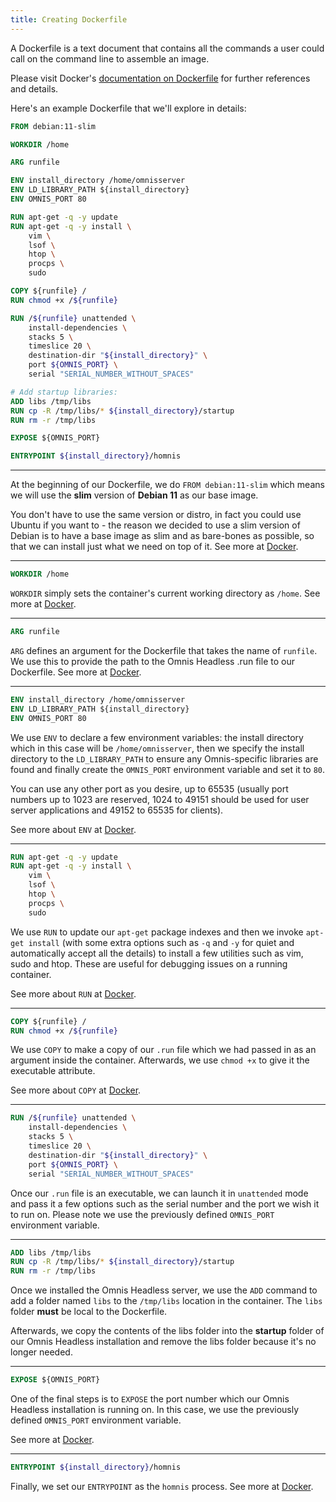```yaml
---
title: Creating Dockerfile
---
```


A Dockerfile is a text document that contains all the commands a user could call on the command line to assemble an image.

Please visit Docker's [documentation on Dockerfile](https://docs.docker.com/engine/reference/builder/) for further references and details.

Here's an example Dockerfile that we'll explore in details:

``` Dockerfile
FROM debian:11-slim

WORKDIR /home

ARG runfile

ENV install_directory /home/omnisserver
ENV LD_LIBRARY_PATH ${install_directory}
ENV OMNIS_PORT 80

RUN apt-get -q -y update
RUN apt-get -q -y install \
	vim \
	lsof \
	htop \
	procps \
	sudo

COPY ${runfile} /
RUN chmod +x /${runfile}

RUN /${runfile} unattended \
	install-dependencies \
	stacks 5 \
	timeslice 20 \
	destination-dir "${install_directory}" \
	port ${OMNIS_PORT} \
	serial "SERIAL_NUMBER_WITHOUT_SPACES"

# Add startup libraries:
ADD libs /tmp/libs
RUN cp -R /tmp/libs/* ${install_directory}/startup
RUN rm -r /tmp/libs

EXPOSE ${OMNIS_PORT}

ENTRYPOINT ${install_directory}/homnis
```

---

At the beginning of our Dockerfile, we do `FROM debian:11-slim` which means we will use the **slim** version of **Debian 11** as our base image.

You don't have to use the same version or distro, in fact you could use Ubuntu if you want to - the reason we decided to use a slim version of Debian is to have a base image as slim and as bare-bones as possible, so that we can install just what we need on top of it. See more at [Docker](https://docs.docker.com/engine/reference/builder/#from).

---

``` Dockerfile
WORKDIR /home
```

`WORKDIR` simply sets the container's current working directory as `/home`. See more at [Docker](https://docs.docker.com/engine/reference/builder/#workdir).

---

``` Dockerfile
ARG runfile
```

`ARG` defines an argument for the Dockerfile that takes the name of `runfile`. We use this to provide the path to the Omnis Headless .run file to our Dockerfile. See more at [Docker](https://docs.docker.com/engine/reference/builder/#arg).

---

``` Dockerfile
ENV install_directory /home/omnisserver
ENV LD_LIBRARY_PATH ${install_directory}
ENV OMNIS_PORT 80
```

We use `ENV` to declare a few environment variables: the install directory which in this case will be `/home/omnisserver`, then we specify the install directory to the `LD_LIBRARY_PATH` to ensure any Omnis-specific libraries are found and finally create the `OMNIS_PORT` environment variable and set it to `80`.

You can use any other port as you desire, up to 65535 (usually port numbers up to 1023 are reserved, 1024 to 49151 should be used for user server applications and 49152 to 65535 for clients).

See more about `ENV` at [Docker](https://docs.docker.com/engine/reference/builder/#env).

---

``` Dockerfile
RUN apt-get -q -y update
RUN apt-get -q -y install \
	vim \
	lsof \
	htop \
	procps \
	sudo
```

We use `RUN` to update our `apt-get` package indexes and then we invoke `apt-get install` (with some extra options such as `-q` and `-y` for quiet and automatically accept all the details) to install a few utilities such as vim, sudo and htop. These are useful for debugging issues on a running container.

See more about `RUN` at [Docker](https://docs.docker.com/engine/reference/builder/#run).

---

``` Dockerfile
COPY ${runfile} /
RUN chmod +x /${runfile}
```

We use `COPY` to make a copy of our `.run` file which we had passed in as an argument inside the container. Afterwards, we use `chmod +x` to give it the executable attribute.

See more about `COPY` at [Docker](https://docs.docker.com/engine/reference/builder/#copy).

---

``` Dockerfile
RUN /${runfile} unattended \
	install-dependencies \
	stacks 5 \
	timeslice 20 \
	destination-dir "${install_directory}" \
	port ${OMNIS_PORT} \
	serial "SERIAL_NUMBER_WITHOUT_SPACES"
```

Once our `.run` file is an executable, we can launch it in `unattended` mode and pass it a few options such as the serial number and the port we wish it to run on. Please note we use the previously defined `OMNIS_PORT` environment variable.

---

``` Dockerfile
ADD libs /tmp/libs
RUN cp -R /tmp/libs/* ${install_directory}/startup
RUN rm -r /tmp/libs
```

Once we installed the Omnis Headless server, we use the `ADD` command to add a folder named `libs` to the `/tmp/libs` location in the container. The `libs` folder **must** be local to the Dockerfile.

Afterwards, we copy the contents of the libs folder into the **startup** folder of our Omnis Headless installation and remove the libs folder because it's no longer needed.

---

``` Dockerfile
EXPOSE ${OMNIS_PORT}
```

One of the final steps is to `EXPOSE` the port number which our Omnis Headless installation is running on. In this case, we use the previously defined `OMNIS_PORT` environment variable.

See more at [Docker](https://docs.docker.com/engine/reference/builder/#expose).

---

``` Dockerfile
ENTRYPOINT ${install_directory}/homnis
```

Finally, we set our `ENTRYPOINT` as the `homnis` process. See more at [Docker](https://docs.docker.com/engine/reference/builder/#entrypoint).
